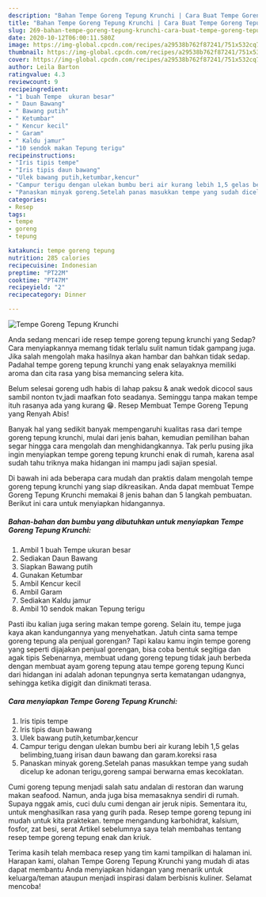 ```yaml
---
description: "Bahan Tempe Goreng Tepung Krunchi | Cara Buat Tempe Goreng Tepung Krunchi Yang Bikin Ngiler"
title: "Bahan Tempe Goreng Tepung Krunchi | Cara Buat Tempe Goreng Tepung Krunchi Yang Bikin Ngiler"
slug: 269-bahan-tempe-goreng-tepung-krunchi-cara-buat-tempe-goreng-tepung-krunchi-yang-bikin-ngiler
date: 2020-10-12T06:00:11.580Z
image: https://img-global.cpcdn.com/recipes/a29538b762f87241/751x532cq70/tempe-goreng-tepung-krunchi-foto-resep-utama.jpg
thumbnail: https://img-global.cpcdn.com/recipes/a29538b762f87241/751x532cq70/tempe-goreng-tepung-krunchi-foto-resep-utama.jpg
cover: https://img-global.cpcdn.com/recipes/a29538b762f87241/751x532cq70/tempe-goreng-tepung-krunchi-foto-resep-utama.jpg
author: Leila Barton
ratingvalue: 4.3
reviewcount: 9
recipeingredient:
- "1 buah Tempe  ukuran besar"
- " Daun Bawang"
- " Bawang putih"
- " Ketumbar"
- " Kencur kecil"
- " Garam"
- " Kaldu jamur"
- "10 sendok makan Tepung terigu"
recipeinstructions:
- "Iris tipis tempe"
- "Iris tipis daun bawang"
- "Ulek bawang putih,ketumbar,kencur"
- "Campur terigu dengan ulekan bumbu beri air kurang lebih 1,5 gelas belimbing,tuang irisan daun bawang dan garam.koreksi rasa"
- "Panaskan minyak goreng.Setelah panas masukkan tempe yang sudah dicelup ke adonan terigu,goreng sampai berwarna emas kecoklatan."
categories:
- Resep
tags:
- tempe
- goreng
- tepung

katakunci: tempe goreng tepung 
nutrition: 285 calories
recipecuisine: Indonesian
preptime: "PT22M"
cooktime: "PT47M"
recipeyield: "2"
recipecategory: Dinner

---
```



![Tempe Goreng Tepung Krunchi](https://img-global.cpcdn.com/recipes/a29538b762f87241/751x532cq70/tempe-goreng-tepung-krunchi-foto-resep-utama.jpg)

Anda sedang mencari ide resep tempe goreng tepung krunchi yang Sedap? Cara menyiapkannya memang tidak terlalu sulit namun tidak gampang juga. Jika salah mengolah maka hasilnya akan hambar dan bahkan tidak sedap. Padahal tempe goreng tepung krunchi yang enak selayaknya memiliki aroma dan cita rasa yang bisa memancing selera kita.

Belum selesai goreng udh habis di lahap paksu &amp; anak wedok dicocol saus sambil nonton tv,jadi maafkan foto seadanya. Seminggu tanpa makan tempe ituh rasanya ada yang kurang 😁. Resep Membuat Tempe Goreng Tepung yang Renyah Abis!

Banyak hal yang sedikit banyak mempengaruhi kualitas rasa dari tempe goreng tepung krunchi, mulai dari jenis bahan, kemudian pemilihan bahan segar hingga cara mengolah dan menghidangkannya. Tak perlu pusing jika ingin menyiapkan tempe goreng tepung krunchi enak di rumah, karena asal sudah tahu triknya maka hidangan ini mampu jadi sajian spesial.


Di bawah ini ada beberapa cara mudah dan praktis dalam mengolah tempe goreng tepung krunchi yang siap dikreasikan. Anda dapat membuat Tempe Goreng Tepung Krunchi memakai 8 jenis bahan dan 5 langkah pembuatan. Berikut ini cara untuk menyiapkan hidangannya.

<!--inarticleads1-->

##### Bahan-bahan dan bumbu yang dibutuhkan untuk menyiapkan Tempe Goreng Tepung Krunchi:

1. Ambil 1 buah Tempe  ukuran besar
1. Sediakan  Daun Bawang
1. Siapkan  Bawang putih
1. Gunakan  Ketumbar
1. Ambil  Kencur kecil
1. Ambil  Garam
1. Sediakan  Kaldu jamur
1. Ambil 10 sendok makan Tepung terigu


Pasti ibu kalian juga sering makan tempe goreng. Selain itu, tempe juga kaya akan kandungannya yang menyehatkan. Jatuh cinta sama tempe goreng tepung ala penjual gorengan? Tapi kalau kamu ingin tempe goreng yang seperti dijajakan penjual gorengan, bisa coba bentuk segitiga dan agak tipis Sebenarnya, membuat udang goreng tepung tidak jauh berbeda dengan membuat ayam goreng tepung atau tempe goreng tepung Kunci dari hidangan ini adalah adonan tepungnya serta kematangan udangnya, sehingga ketika digigit dan dinikmati terasa. 

<!--inarticleads2-->

##### Cara menyiapkan Tempe Goreng Tepung Krunchi:

1. Iris tipis tempe
1. Iris tipis daun bawang
1. Ulek bawang putih,ketumbar,kencur
1. Campur terigu dengan ulekan bumbu beri air kurang lebih 1,5 gelas belimbing,tuang irisan daun bawang dan garam.koreksi rasa
1. Panaskan minyak goreng.Setelah panas masukkan tempe yang sudah dicelup ke adonan terigu,goreng sampai berwarna emas kecoklatan.


Cumi goreng tepung menjadi salah satu andalan di restoran dan warung makan seafood. Namun, anda juga bisa memasaknya sendiri di rumah. Supaya nggak amis, cuci dulu cumi dengan air jeruk nipis. Sementara itu, untuk menghasilkan rasa yang gurih pada. Resep tempe goreng tepung ini mudah untuk kita praktekan. tempe mengandung karbohidrat, kalsium, fosfor, zat besi, serat Artikel sebelumnya saya telah membahas tentang resep tempe goreng tepung enak dan kriuk. 

Terima kasih telah membaca resep yang tim kami tampilkan di halaman ini. Harapan kami, olahan Tempe Goreng Tepung Krunchi yang mudah di atas dapat membantu Anda menyiapkan hidangan yang menarik untuk keluarga/teman ataupun menjadi inspirasi dalam berbisnis kuliner. Selamat mencoba!
